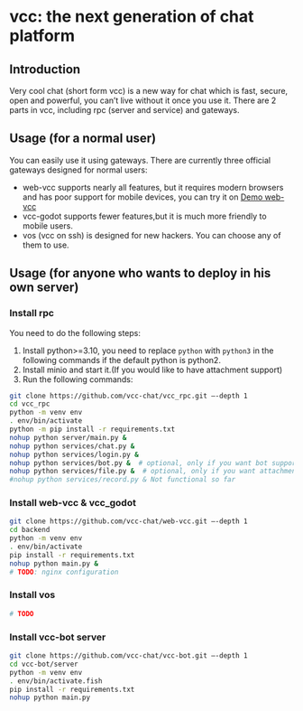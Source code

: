 # vcc: the next generation of chat platform
## Introduction
Very cool chat (short form vcc) is a new way for chat which is fast, secure, open and powerful, you can’t live without it once you use it. 
There are 2 parts in vcc, including rpc (server and service) and gateways. 
## Usage (for a normal user)
You can easily use it using gateways. There are currently three official gateways designed for normal users: 
* web-vcc supports nearly all features, but it requires modern browsers and has poor support for mobile devices, you can try it on [Demo web-vcc](chat.vcc.intirain.cc)
* vcc-godot supports fewer features,but it is much more friendly to mobile users.
* vos (vcc on ssh) is designed for new hackers. 
You can choose any of them to use.
## Usage (for anyone who wants to deploy in his own server)
### Install rpc
You need to do the following steps:
1. Install python>=3.10, you need to replace `python` with `python3` in the following commands if the default python is python2. 
2. Install minio and start it.(If you would like to have attachment support)
3. Run the following commands: 
```bash
git clone https://github.com/vcc-chat/vcc_rpc.git —-depth 1
cd vcc_rpc
python -m venv env
. env/bin/activate
python -m pip install -r requirements.txt
nohup python server/main.py &
nohup python services/chat.py &
nohup python services/login.py &
nohup python services/bot.py &  # optional, only if you want bot support, you should also set some envs
nohup python services/file.py &  # optional, only if you want attachment support
#nohup python services/record.py & Not functional so far
```
### Install web-vcc & vcc_godot
```bash
git clone https://github.com/vcc-chat/web-vcc.git —-depth 1
cd backend
python -m venv env
. env/bin/activate
pip install -r requirements.txt
nohup python main.py &
# TODO: nginx configuration
```
### Install vos
```bash
# TODO
```
### Install vcc-bot server
```bash
git clone https://github.com/vcc-chat/vcc-bot.git —-depth 1
cd vcc-bot/server
python -m venv env
. env/bin/activate.fish
pip install -r requirements.txt
nohup python main.py
```
